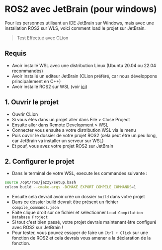 ﻿# ROS2 avec JetBrain (pour windows)
Pour les personnes utilisant un IDE JetBrain sur Windows, mais avec une installation ROS2 sur WLS, voici comment load le projet sur JetBrain.
>Test Effectué avec CLion

## Requis
- Avoir installé WSL avec une distribution Linux (Ubuntu 20.04 ou 22.04 recommandés)
- Avoir installé un editeur JetBrain (CLion préféré, car nous développons principalement en C++)
- Avoir installé ROS2 sur WSL (voir [ici](ROS2-Installation.md#installation-sur-wsl))

## 1. Ouvrir le projet
- Ouvrir CLion
- Si vous êtes dans un projet aller dans File > Close Project
- Ensuite aller dans Remote Development > WSL
- Connecter vous ensuite a votre distribution WSL via le menu
- Puis ouvrir le dossier de votre projet ROS2 (cela peut être un peu long, car JetBrain va installer un serveur sur WSL)
- Et pouf, vous avez votre projet ROS2 sur JetBrain

## 2. Configurer le projet
- Dans le terminal de votre WSL, execute les commandes suivante :
```bash
source /opt/ros/jazzy/setup.bash
colcon build --cmake-args -DCMAKE_EXPORT_COMPILE_COMMANDS=1
```
- Ensuite cela devrait avoir crée un dossier `build` dans votre projet
- Dans ce dossier build devrait être présent un fichier `compile_commands.json`
- Faite clique droit sur ce fichier et selectionner `Load Compilation Database Project`
- Si tout c'est bien passé, votre projet devrais maintenant être configuré avec ROS2 sur JetBrain !
- Pour tester, vous pouvez essayer de faire un `Ctrl + Click` sur une fonction de ROS2 et cela devrais vous amener a la déclaration de la fonction.
